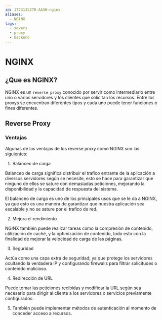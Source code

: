 ```yaml
---
id: 1723135270-AAOH-nginx
aliases:
  - NGINX
tags:
  - severs
  - proxy
  - backend
---
```


# NGINX

## ¿Que es NGINX?

NGINX es un `reverse proxy` conocido por servir como intermediario entre uno o varios servidores y los clientes que solicitan los recursos. Entre los proxys se encuentran diferentes tipos y cada uno puede tener funciones o fines diferentes.

## Reverse Proxy

### Ventajas

Algunas de las ventajas de los reverse proxy como NGINX son las siguientes:

1. Balanceo de carga

Balanceo de carga significa distribuir el trafico entrante de la aplicación a diversos servidores según se necesite, esto se hace para garantizar que ninguno de ellos se sature con demasiadas peticiones, mejorando la disponibilidad y la capacidad de respuesta del sistema.

El balanceo de carga es uno de los principales usos que se le da a NGINX, ya que esto es una manera de garantizar que nuestra aplicación sea escalable y no se sature por el trafico de red.

2. Mejora el rendimiento

NGINX también puede realizar tareas como la compresión de contenido, utilización de caché, y la optimización de contenido, todo esto con la finalidad de mejorar la velocidad de carga de las páginas.

3. Seguridad

Actúa como una capa extra de seguridad, ya que protege los servidores ocultando la verdadera IP y configurando firewalls para filtrar solicitudes o contenido malicioso.

4. Redirección de URL

Puede tomar las peticiones recibidas y modificar la URL según sea necesario para dirigir al cliente a los servidores o servicios previamente configurados.

5. También puede implementar métodos de autenticación al momento de conceder acceso a recursos.
